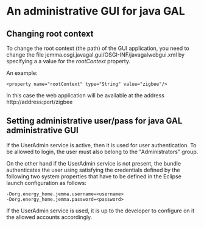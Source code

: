 An administrative GUI for java GAL
==================================

## Changing root context

To change the root context (the path) of the GUI application, you need to change the file jemma.osgi.javagal.gui/OSGI-INF/javagalwebgui.xml by specifying a a value for the *rootContext* property.

An example:

	<property name="rootContext" type="String" value="zigbee"/>

In this case the web application will be available at the address http://address:port/zigbee

## Setting administrative user/pass for java GAL administrative GUI

If the UserAdmin service is active, then it is used for user authentication. 
To be allowed to login, the user must also belong to the "Administrators" group.

On the other hand if the UserAdmin service is not present, the bundle authenticates 
the user using satisfying the credentials defined by the following two system properties 
that have to be defined in the Eclipse launch configuration as follows:

``````
-Dorg.energy_home.jemma.username=<username>
-Dorg.energy_home.jemma.password=<password>
``````

If the UserAdmin service is used, it is up to the developer to configure on 
it the allowed accounts accordingly.






